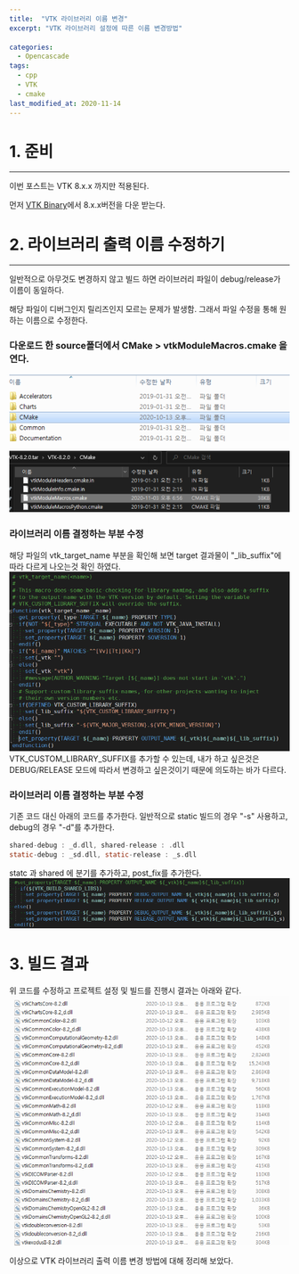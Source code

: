 ```yaml
---
title:  "VTK 라이브러리 이름 변경"
excerpt: "VTK 라이브러리 설정에 따른 이름 변경방법"

categories:
  - Opencascade
tags:
  - cpp
  - VTK
  - cmake
last_modified_at: 2020-11-14
---
```


# 1. 준비
- - -
이번 포스트는 VTK 8.x.x 까지만 적용된다.

먼저 [VTK Binary](https://vtk.org/download/)에서 8.x.x버전을 다운 받는다.

# 2. 라이브러리 출력 이름 수정하기  
- - -
일반적으로 아무것도 변경하지 않고 빌드 하면 라이브러리 파일이 debug/release가 이름이 동일하다.

해당 파일이 디버그인지 릴리즈인지 모르는 문제가 발생함.
그래서 파일 수정을 통해 원하는 이름으로 수정한다.

### 다운로드 한 source폴더에서 CMake > vtkModuleMacros.cmake 을 연다.
![source settings](/assets/images/OCCT/02/post2-1_folder.png)

![source settings](/assets/images/OCCT/02/post2-1_vtkmodule.png)

### 라이브러리 이름 결정하는 부분 수정
해당 파일의 vtk_target_name 부분을 확인해 보면 target 결과물이 "_lib_suffix"에 따라 다르게 나오는것 확인 하였다.
![source settings](/assets/images/OCCT/02/post2-1_vtk_target.png)
VTK_CUSTOM_LIBRARY_SUFFIX를 추가할 수 있는데, 내가 하고 싶은것은 DEBUG/RELEASE 모드에 따라서 변경하고 싶은것이기 때문에 의도하는 바가 다르다.

### 라이브러리 이름 결정하는 부분 수정
기존 코드 대신 아래의 코드를 추가한다.
일반적으로 static 빌드의 경우 "-s" 사용하고, debug의 경우 "-d"를 추가한다.

```c
shared-debug : _d.dll, shared-release : .dll
static-debug : _sd.dll, static-release : _s.dll
```
statc 과 shared 에 분기를 추가하고, post_fix를 추가한다.
![](/assets/images/OCCT/02/post2-1_revise_code.png)


# 3. 빌드 결과
위 코드를 수정하고 프로젝트 설정 및 빌드를 진행시 결과는 아래와 같다.
![](/assets/images/OCCT/02/post2-1_result.png)

이상으로 VTK 라이브러리 출력 이름 변경 방법에 대해 정리해 보았다.